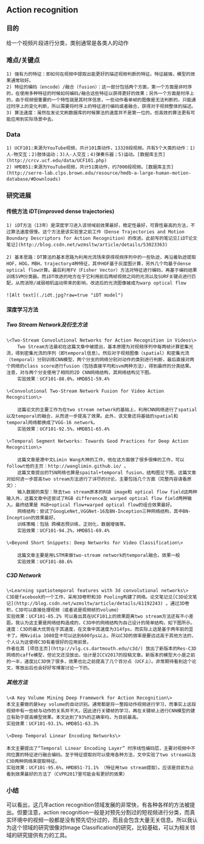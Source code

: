 ## Action recognition

### 目的

给一个视频片段进行分类，类别通常是各类人的动作

### 难点/关键点

	1) 强有力的特征：即如何在视频中提取出能更好的描述视频判断的特征。特征越强，模型的效果通常较好。
	2) 特征的编码（encode）/融合（fusion）：这一部分包括两个方面，第一个方面是非时序的，在使用多种特征的时候如何编码/融合这些特征以获得更好的效果；另外一个方面是时序上的，由于视频很重要的一个特性就是其时序信息，一些动作看单帧的图像是无法判断的，只能通过时序上的变化判断，所以需要将时序上的特征进行编码或者融合，获得对于视频整体的描述。
	3) 算法速度：虽然在发论文刷数据库的时候算法的速度并不是第一位的。但高效的算法更有可能应用到实际场景中去。

### Data

	1) UCF101:来源为YouTube视频，共计101类动作，13320段视频。共有5个大类的动作：1)人-物交互；2)肢体运动；3)人-人交互；4)弹奏乐器；5)运动。[数据库主页](http://crcv.ucf.edu/data/UCF101.php)
	2) HMDB51:来源为YouTube视频，共计51类动作，约7000段视频。[数据库主页](http://serre-lab.clps.brown.edu/resource/hmdb-a-large-human-motion-database/#Downloads)
	
### 研究进展

#### 传统方法 iDT(improved dense trajectories)
	1) iDT方法（13年）是深度学习进入该领域前效果最好，稳定性最好，可靠性最高的方法，不过算法速度很慢。这个方法是该实验室之前工作（Dense Trajectories and Motion Boundary Descriptors for Action Recognition）的改进。此前写的笔记见[iDT论文笔记](http://blog.csdn.net/wzmsltw/article/details/53023363)

	2) 基本思路：DT算法的基本思路为利用光流场来获得视频序列中的一些轨迹，再沿着轨迹提取HOF，HOG，MBH，trajectory4种特征，其中HOF基于灰度图计算，另外几个均基于dense optical flow计算。最后利用FV（Fisher Vector）方法对特征进行编码，再基于编码结果训练SVM分类器。而iDT改进的地方在于它利用前后两帧视频之间的光流以及SURF关键点进行匹配，从而消除/减弱相机运动带来的影响，改进后的光流图像被成为warp optical flow
	
	![Alt text](./idt.jpg?raw=true "iDT model")
	
#### 深度学习方法

#####  Two Stream Network及衍生方法
	\<Two-Stream Convolutional Networks for Action Recognition in Videos\>
		Two Stream方法最初在这篇文章中被提出，基本原理为对视频序列中每两帧计算密集光流，得到密集光流的序列（即temporal信息）。然后对于视频图像（spatial）和密集光流（temporal）分别训练CNN模型，两个分支的网络分别对动作的类别进行判断，最后直接对两个网络的class score进行fusion（包括直接平均和svm两种方法），得到最终的分类结果。注意，对与两个分支使用了相同的2D CNN网络结构，其网络结构见下图。
		实验效果：UCF101-88.0%，HMDB51-59.4% 
		
	\<Convolutional Two-Stream Network Fusion for Video Action Recognition\>
	
		这篇论文的主要工作为在two stream network的基础上，利用CNN网络进行了spatial以及temporal的融合，从而进一步提高了效果。此外，该文章还将基础的spatial和temporal网络都换成了VGG-16 network。
		实验效果：UCF101-92.5%，HMDB51-65.4% 
		
	\<Temporal Segment Networks: Towards Good Practices for Deep Action Recognition\>

		这篇文章是港中文Limin Wang大神的工作，他在这方面做了很多很棒的工作，可以followt他的主页：http://wanglimin.github.io/ 。
		这篇文章提出的TSN网络也算是spaital+temporal fusion，结构图见下图。这篇文章对如何进一步提高two stream方法进行了详尽的讨论，主要包括几个方面（完整内容请看原文）： 
		输入数据的类型：除去two stream原本的RGB image和 optical flow field这两种输入外，这篇文章中还尝试了RGB difference及 warped optical flow field两种输入。最终结果是 RGB+optical flow+warped optical flow的组合效果最好。
		网络结构：尝试了GoogLeNet,VGGNet-16及BN-Inception三种网络结构，其中BN-Inception的效果最好。
		训练策略：包括 跨模态预训练，正则化，数据增强等。
		实验效果：UCF101-94.2%，HMDB51-69.4% 
	
	\<Beyond Short Snippets: Deep Networks for Video Classification\>
		
		这篇文章主要是用LSTM来做two-stream network的temporal融合。效果一般
		实验效果：UCF101-88.6% 
		
##### C3D Network
	\<Learning spatiotemporal features with 3d convolutional networks\>
	C3D是facebook的一个工作，采用3D卷积和3D Pooling构建了网络。论文笔记见[C3D论文笔记](http://blog.csdn.net/wzmsltw/article/details/61192243) 。通过3D卷积，C3D可以直接处理视频（或者说是视频帧的volume）
	实验效果：UCF101-85.2% 可以看出其在UCF101上的效果距离two stream方法还有不小差距。我认为这主要是网络结构造成的，C3D中的网络结构为自己设计的简单结构，如下图所示。
	速度：C3D的最大优势在于其速度，在文章中其速度为314fps。而实际上这是基于两年前的显卡了。用Nvidia 1080显卡可以达到600fps以上。所以C3D的效率是要远远高于其他方法的，个人认为这使得C3D有着很好的应用前景。
	作者在其 [项目主页](http://vlg.cs.dartmouth.edu/c3d/) 放出了新版本的Res-C3D网络的caffe模型，但论文还没放出，估计是ICCV2017的投稿文章。新版本的模型大小是之前的一半，速度比C3D快了很多，效果也比之前提高了几个百分点（UCF上）。非常期待看到这个论文，等放出后也会好好写博客讨论一下的。
	
##### 其他方法
	\<A Key Volume Mining Deep Framework for Action Recognition\>
	本文主要做的是key volume的自动识别。通常都是将一整段动作视频进行学习，而事实上这段视频中有一些帧与动作的关系并不大。因此进行关键帧的学习，再在关键帧上进行CNN模型的建立有助于提高模型效果。本文达到了93%的正确率吗，为目前最高。
	实验效果：UCF101-93.1%，HMDB51-63.3%
	
	\<Deep Temporal Linear Encoding Networks\>
	
	本文主要提出了“Temporal Linear Encoding Layer” 时序线性编码层，主要对视频中不同位置的特征进行融合编码。至于特征提取则可以使用各种方法，文中实验了two stream以及C3D两种网络来提取特征。
	实验效果：UCF101-95.6%，HMDB51-71.1% （特征用two stream提取）。应该是目前为止看到效果最好的方法了（CVPR2017里可能会有更好的效果）
	
### 小结

可以看出，这几年action recognition领域发展的非常快，有各种各样的方法被提出。但要注意，action recognition一般是对预先分割过的短视频进行分类，而真实环境中的视频一般都是没有预先切分过的，而且会包含大量无关信息。所以我认为这个领域的研究很像对Image Classification的研究，比较基础，可以为相关领域的研究提供有力的工具。


